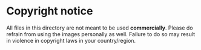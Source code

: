 # Copyright notice
All files in this directory are not meant to be used **commercially**. Please do refrain from using the images personally as well.
Failure to do so may result in violence in copyright laws in your country/region.
